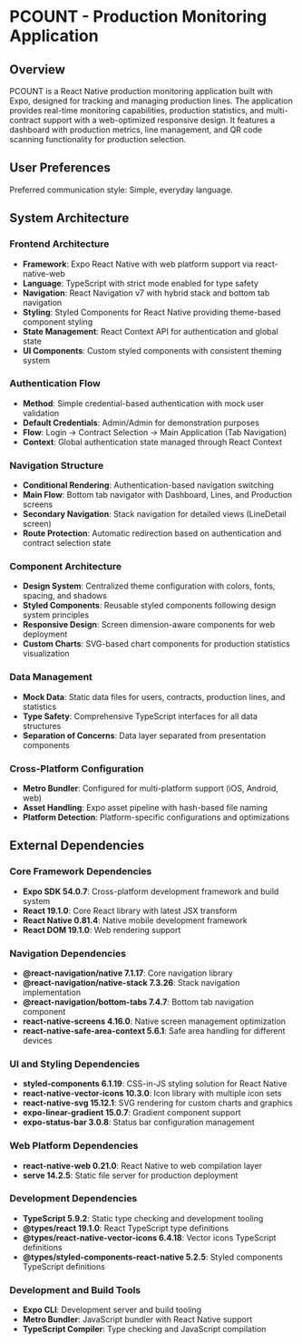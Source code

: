 # PCOUNT - Production Monitoring Application

## Overview

PCOUNT is a React Native production monitoring application built with Expo, designed for tracking and managing production lines. The application provides real-time monitoring capabilities, production statistics, and multi-contract support with a web-optimized responsive design. It features a dashboard with production metrics, line management, and QR code scanning functionality for production selection.

## User Preferences

Preferred communication style: Simple, everyday language.

## System Architecture

### Frontend Architecture
- **Framework**: Expo React Native with web platform support via react-native-web
- **Language**: TypeScript with strict mode enabled for type safety
- **Navigation**: React Navigation v7 with hybrid stack and bottom tab navigation
- **Styling**: Styled Components for React Native providing theme-based component styling
- **State Management**: React Context API for authentication and global state
- **UI Components**: Custom styled components with consistent theming system

### Authentication Flow
- **Method**: Simple credential-based authentication with mock user validation
- **Default Credentials**: Admin/Admin for demonstration purposes
- **Flow**: Login → Contract Selection → Main Application (Tab Navigation)
- **Context**: Global authentication state managed through React Context

### Navigation Structure
- **Conditional Rendering**: Authentication-based navigation switching
- **Main Flow**: Bottom tab navigator with Dashboard, Lines, and Production screens
- **Secondary Navigation**: Stack navigation for detailed views (LineDetail screen)
- **Route Protection**: Automatic redirection based on authentication and contract selection state

### Component Architecture
- **Design System**: Centralized theme configuration with colors, fonts, spacing, and shadows
- **Styled Components**: Reusable styled components following design system principles
- **Responsive Design**: Screen dimension-aware components for web deployment
- **Custom Charts**: SVG-based chart components for production statistics visualization

### Data Management
- **Mock Data**: Static data files for users, contracts, production lines, and statistics
- **Type Safety**: Comprehensive TypeScript interfaces for all data structures
- **Separation of Concerns**: Data layer separated from presentation components

### Cross-Platform Configuration
- **Metro Bundler**: Configured for multi-platform support (iOS, Android, web)
- **Asset Handling**: Expo asset pipeline with hash-based file naming
- **Platform Detection**: Platform-specific configurations and optimizations

## External Dependencies

### Core Framework Dependencies
- **Expo SDK 54.0.7**: Cross-platform development framework and build system
- **React 19.1.0**: Core React library with latest JSX transform
- **React Native 0.81.4**: Native mobile development framework
- **React DOM 19.1.0**: Web rendering support

### Navigation Dependencies
- **@react-navigation/native 7.1.17**: Core navigation library
- **@react-navigation/native-stack 7.3.26**: Stack navigation implementation
- **@react-navigation/bottom-tabs 7.4.7**: Bottom tab navigation component
- **react-native-screens 4.16.0**: Native screen management optimization
- **react-native-safe-area-context 5.6.1**: Safe area handling for different devices

### UI and Styling Dependencies
- **styled-components 6.1.19**: CSS-in-JS styling solution for React Native
- **react-native-vector-icons 10.3.0**: Icon library with multiple icon sets
- **react-native-svg 15.12.1**: SVG rendering for custom charts and graphics
- **expo-linear-gradient 15.0.7**: Gradient component support
- **expo-status-bar 3.0.8**: Status bar configuration management

### Web Platform Dependencies
- **react-native-web 0.21.0**: React Native to web compilation layer
- **serve 14.2.5**: Static file server for production deployment

### Development Dependencies
- **TypeScript 5.9.2**: Static type checking and development tooling
- **@types/react 19.1.0**: React TypeScript type definitions
- **@types/react-native-vector-icons 6.4.18**: Vector icons TypeScript definitions
- **@types/styled-components-react-native 5.2.5**: Styled components TypeScript definitions

### Development and Build Tools
- **Expo CLI**: Development server and build tooling
- **Metro Bundler**: JavaScript bundler with React Native support
- **TypeScript Compiler**: Type checking and JavaScript compilation